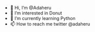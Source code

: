 - 👋 Hi, I’m @Adaheru
- 👀 I’m interested in Donut
- 🌱 I’m currently learning Python
- 📫 How to reach me twitter @adaheru

<!---
Adaheru/Adaheru is a ✨ special ✨ repository because its `README.md` (this file) appears on your GitHub profile.
You can click the Preview link to take a look at your changes.
--->

